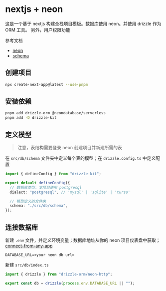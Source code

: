 # nextjs + neon

这是一个基于 nextjs 构建全栈项目模板。数据库使用 neon。并使用 drizzle 作为 ORM 工具。
另外，用户权限功能

参考文档

- [neon](https://orm.drizzle.team/docs/get-started/neon-new)
- [schema](https://orm.drizzle.team/docs/sql-schema-declaration)

## 创建项目

```bash
npx create-next-app@latest --use-pnpm
```

## 安装依赖

```bash
pnpm add drizzle-orm @neondatabase/serverless
pnpm add -D drizzle-kit
```

## 定义模型

> 注意，表结构需要登录 neon 创建项目并新建所需的表

在 `src/db/schema` 文件夹中定义每个表的模型；在 `drizzle.config.ts` 中定义配置

```ts
import { defineConfig } from "drizzle-kit";

export default defineConfig({
  // 数据库类型，本项目使用 postgresql
  dialect: "postgresql", // 'mysql' | 'sqlite' | 'turso'

  // 模型定义的文件夹
  schema: "./src/db/schema",
});
```

## 连接数据库

新建 `.env` 文件，并定义环境变量；数据库地址从你的 neon 项目仪表盘中获取；
[connect-from-any-app](https://neon.tech/docs/connect/connect-from-any-app)

```
DATABASE_URL=<your neon db url>
```

新建 `src/db/index.ts`

```ts
import { drizzle } from "drizzle-orm/neon-http";

export const db = drizzle(process.env.DATABASE_URL || "");
```
